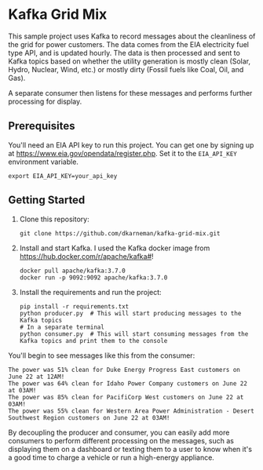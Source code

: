 # Kafka Grid Mix

This sample project uses Kafka to record messages about the cleanliness of the grid for power customers. The data comes from the EIA electricity fuel type
API, and is updated hourly. The data is then processed and sent to Kafka topics based on whether the utility generation is mostly clean (Solar, Hydro, Nuclear, Wind, etc.) or mostly dirty (Fossil fuels like Coal, Oil, and Gas).

A separate consumer then listens for these messages and performs further processing for display.

## Prerequisites

You'll need an EIA API key to run this project. You can get one by signing up at https://www.eia.gov/opendata/register.php.
Set it to the `EIA_API_KEY` environment variable.

```shell
export EIA_API_KEY=your_api_key
```

## Getting Started

1. Clone this repository:

    ```shell
    git clone https://github.com/dkarneman/kafka-grid-mix.git
    ```

2. Install and start Kafka. I used the Kafka docker image from https://hub.docker.com/r/apache/kafka#!

    ```shell
    docker pull apache/kafka:3.7.0
    docker run -p 9092:9092 apache/kafka:3.7.0
    ```

3. Install the requirements and run the project:

    ```shell
    pip install -r requirements.txt
    python producer.py  # This will start producing messages to the Kafka topics
    # In a separate terminal
    python consumer.py  # This will start consuming messages from the Kafka topics and print them to the console
    ```

You'll begin to see messages like this from the consumer:

```
The power was 51% clean for Duke Energy Progress East customers on June 22 at 12AM!
The power was 64% clean for Idaho Power Company customers on June 22 at 03AM!
The power was 85% clean for PacifiCorp West customers on June 22 at 03AM!
The power was 55% clean for Western Area Power Administration - Desert Southwest Region customers on June 22 at 03AM!
```

By decoupling the producer and consumer, you can easily add more consumers to perform different processing on the messages, such as displaying them on a
dashboard or texting them to a user to know when it's a good time to charge a vehicle or run a high-energy appliance.
